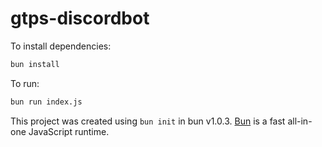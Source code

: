 # gtps-discordbot

To install dependencies:

```bash
bun install
```

To run:

```bash
bun run index.js
```

This project was created using `bun init` in bun v1.0.3. [Bun](https://bun.sh) is a fast all-in-one JavaScript runtime.
